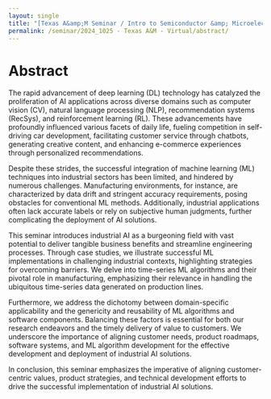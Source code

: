 ```yaml
---
layout: single
title: "[Texas A&amp;M Seminar / Intro to Semiconductor &amp; Microelectronics] Industrial AI - Technological Innovations and Impacts on Semiconductor Manufacturing"
permalink: /seminar/2024_1025 - Texas A&M - Virtual/abstract/
---
```


<head>
	<link rel="stylesheet" href="/resource/styles.css">
</head>

<h1 id="abstract">
	Abstract
</h1>

The rapid advancement of deep learning (DL) technology has catalyzed the proliferation of AI applications across diverse domains such as computer vision (CV), natural language processing (NLP), recommendation systems (RecSys), and reinforcement learning (RL). These advancements have profoundly influenced various facets of daily life, fueling competition in self-driving car development, facilitating customer service through chatbots, generating creative content, and enhancing e-commerce experiences through personalized recommendations.

Despite these strides, the successful integration of machine learning (ML) techniques into industrial sectors has been limited, and hindered by numerous challenges. Manufacturing environments, for instance, are characterized by data drift and stringent accuracy requirements, posing obstacles for conventional ML methods. Additionally, industrial applications often lack accurate labels or rely on subjective human judgments, further complicating the deployment of AI solutions.

This seminar introduces industrial AI as a burgeoning field with vast potential to deliver tangible business benefits and streamline engineering processes. Through case studies, we illustrate successful ML implementations in challenging industrial contexts, highlighting strategies for overcoming barriers. We delve into time-series ML algorithms and their pivotal role in manufacturing, emphasizing their relevance in handling the ubiquitous time-series data generated on production lines.

Furthermore, we address the dichotomy between domain-specific applicability and the genericity and reusability of ML algorithms and software components. Balancing these factors is essential for both our research endeavors and the timely delivery of value to customers. We underscore the importance of aligning customer needs, product roadmaps, software systems, and ML algorithm development for the effective development and deployment of industrial AI solutions.

In conclusion, this seminar emphasizes the imperative of aligning customer-centric values, product strategies, and technical development efforts to drive the successful implementation of industrial AI solutions.


